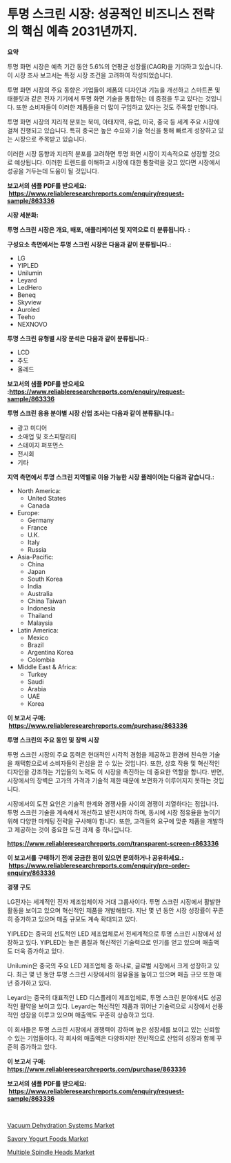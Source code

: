 <p><h1>투명 스크린 시장: 성공적인 비즈니스 전략의 핵심 예측 2031년까지.</h1></p><p><strong>요약</strong></p>
<p><p>투명 화면 시장은 예측 기간 동안 5.6%의 연평균 성장률(CAGR)을 기대하고 있습니다. 이 시장 조사 보고서는 특정 시장 조건을 고려하여 작성되었습니다.</p><p>투명 화면 시장의 주요 동향은 기업들이 제품의 디자인과 기능을 개선하고 스마트폰 및 태블릿과 같은 전자 기기에서 투명 화면 기술을 통합하는 데 중점을 두고 있다는 것입니다. 또한 소비자들이 이러한 제품들을 더 많이 구입하고 있다는 것도 주목할 만합니다.</p><p>투명 화면 시장의 지리적 분포는 북미, 아태지역, 유럽, 미국, 중국 등 세계 주요 시장에 걸쳐 진행되고 있습니다. 특히 중국은 높은 수요와 기술 혁신을 통해 빠르게 성장하고 있는 시장으로 주목받고 있습니다.</p><p>이러한 시장 동향과 지리적 분포를 고려하면 투명 화면 시장이 지속적으로 성장할 것으로 예상됩니다. 이러한 트렌드를 이해하고 시장에 대한 통찰력을 갖고 있다면 시장에서 성공을 거두는데 도움이 될 것입니다.</p></p>
<p><strong>보고서의 샘플 PDF를 받으세요: &nbsp;<a href="https://www.reliableresearchreports.com/enquiry/request-sample/863336">https://www.reliableresearchreports.com/enquiry/request-sample/863336</a></strong></p>
<p><strong>시장 세분화:</strong></p>
<p><strong> 투명 스크린 시장은 개요, 배포, 애플리케이션 및 지역으로 더 분류됩니다. :</strong></p>
<p><strong>구성요소 측면에서는 투명 스크린 시장은 다음과 같이 분류됩니다.:</strong></p>
<p><ul><li>LG</li><li>YIPLED</li><li>Unilumin</li><li>Leyard</li><li>LedHero</li><li>Beneq</li><li>Skyview</li><li>Auroled</li><li>Teeho</li><li>NEXNOVO</li></ul></p>
<p><strong> 투명 스크린 유형별 시장 분석은 다음과 같이 분류됩니다.:</strong></p>
<p><ul><li>LCD</li><li>주도</li><li>올레드</li></ul></p>
<p><strong>보고서의 샘플 PDF를 받으세요 :<a href="https://www.reliableresearchreports.com/enquiry/request-sample/863336">https://www.reliableresearchreports.com/enquiry/request-sample/863336</a></strong></p>
<p><strong> 투명 스크린 응용 분야별 시장 산업 조사는 다음과 같이 분류됩니다.:</strong></p>
<p><ul><li>광고 미디어</li><li>소매업 및 호스피탈리티</li><li>스테이지 퍼포먼스</li><li>전시회</li><li>기타</li></ul></p>
<p><strong>지역 측면에서 투명 스크린 지역별로 이용 가능한 시장 플레이어는 다음과 같습니다.:</strong></p>
<p><ul>
    <li>
        North America:
        <ul>
            <li>United States</li>
            <li>Canada</li>
        </ul>
    </li>
    <li>
        Europe:
        <ul>
            <li>Germany</li>
            <li>France</li>
            <li>U.K.</li>
            <li>Italy</li>
            <li>Russia</li>
        </ul>
    </li>
    <li>
        Asia-Pacific:
        <ul>
            <li>China</li>
            <li>Japan</li>
            <li>South Korea</li>
            <li>India</li>
            <li>Australia</li>
            <li>China Taiwan</li>
            <li>Indonesia</li>
            <li>Thailand</li>
            <li>Malaysia</li>
        </ul>
    </li>
    <li>
        Latin America:
        <ul>
            <li>Mexico</li>
            <li>Brazil</li>
            <li>Argentina Korea</li>
            <li>Colombia</li>
        </ul>
    </li>
    <li>
        Middle East & Africa:
        <ul>
            <li>Turkey</li>
            <li>Saudi</li>
            <li>Arabia</li>
            <li>UAE</li>
            <li>Korea</li>
        </ul>
    </li>
    </ul></p>
<p><strong>이 보고서 구매: &nbsp;<a href="https://www.reliableresearchreports.com/purchase/863336">https://www.reliableresearchreports.com/purchase/863336</a></strong></p>
<p><strong>투명 스크린의 주요 동인 및 장벽 시장</strong></p>
<p><p>투명 스크린 시장의 주요 동력은 현대적인 시각적 경험을 제공하고 환경에 친숙한 기술을 채택함으로써 소비자들의 관심을 끌 수 있는 것입니다. 또한, 상호 작용 및 혁신적인 디자인을 강조하는 기업들의 노력도 이 시장을 촉진하는 데 중요한 역할을 합니다. 반면, 시장에서의 장벽은 고가의 가격과 기술적 제한 때문에 보편화가 이루어지지 못하는 것입니다.</p><p>시장에서의 도전 요인은 기술적 한계와 경쟁사들 사이의 경쟁이 치열하다는 점입니다. 투명 스크린 기술을 계속해서 개선하고 발전시켜야 하며, 동시에 시장 점유율을 높이기 위해 다양한 마케팅 전략을 구사해야 합니다. 또한, 고객들의 요구에 맞춘 제품을 개발하고 제공하는 것이 중요한 도전 과제 중 하나입니다.</p></p>
<p><strong><a href="https://www.reliableresearchreports.com/transparent-screen-r863336">https://www.reliableresearchreports.com/transparent-screen-r863336</a></strong></p>
<p><strong>이 보고서를 구매하기 전에 궁금한 점이 있으면 문의하거나 공유하세요.: &nbsp;<a href="https://www.reliableresearchreports.com/enquiry/pre-order-enquiry/863336">https://www.reliableresearchreports.com/enquiry/pre-order-enquiry/863336</a></strong></p>
<p><strong>경쟁 구도</strong></p>
<p><p>LG전자는 세계적인 전자 제조업체이자 거대 그룹사이다. 투명 스크린 시장에서 활발한 활동을 보이고 있으며 혁신적인 제품을 개발해왔다. 지난 몇 년 동안 시장 성장률이 꾸준히 증가하고 있으며 매출 규모도 계속 확대되고 있다.</p><p>YIPLED는 중국의 선도적인 LED 제조업체로서 전세계적으로 투명 스크린 시장에서 성장하고 있다. YIPLED는 높은 품질과 혁신적인 기술력으로 인기를 얻고 있으며 매출액도 더욱 증가하고 있다.</p><p>Unilumin은 중국의 주요 LED 제조업체 중 하나로, 글로벌 시장에서 크게 성장하고 있다. 최근 몇 년 동안 투명 스크린 시장에서의 점유율을 높이고 있으며 매출 규모 또한 매년 증가하고 있다.</p><p>Leyard는 중국의 대표적인 LED 디스플레이 제조업체로, 투명 스크린 분야에서도 성공적인 활약을 보이고 있다. Leyard는 혁신적인 제품과 뛰어난 기술력으로 시장에서 선풍적인 성장을 이루고 있으며 매출액도 꾸준히 상승하고 있다.</p><p>이 회사들은 투명 스크린 시장에서 경쟁력이 강하며 높은 성장세를 보이고 있는 신뢰할 수 있는 기업들이다. 각 회사의 매출액은 다양하지만 전반적으로 산업의 성장과 함께 꾸준히 증가하고 있다.</p></p>
<p><strong>이 보고서 구매: &nbsp; <a href="https://www.reliableresearchreports.com/purchase/863336">https://www.reliableresearchreports.com/purchase/863336</a></strong></p>
<p><strong>보고서의 샘플 PDF를 받으세요: &nbsp;<a href="https://www.reliableresearchreports.com/enquiry/request-sample/863336">https://www.reliableresearchreports.com/enquiry/request-sample/863336</a></strong><strong></strong></p>
<p>&nbsp;</p>
<p><p><a href="https://issuu.com/reportprime-2/docs/vacuum-dehydration-systems-market-size-2030.pptx">Vacuum Dehydration Systems Market</a></p><p><a href="https://github.com/WillieWoodard/Market-Research-Report-List-4/blob/main/savory-yogurt-foods-market.md">Savory Yogurt Foods Market</a></p><p><a href="https://butternut-bug-553.notion.site/Multiple-Spindle-Heads-Market-Size-Reflecting-a-Forecast-Till-2031-Market-By-Type-By-Application-a-8f5ce818650e4b8d808a0318b48fea72">Multiple Spindle Heads Market</a></p></p>